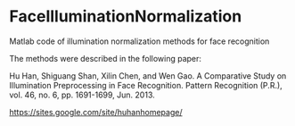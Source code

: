 # FaceIlluminationNormalization
Matlab code of  illumination normalization methods for face recognition

The methods were described in the following paper:

Hu Han, Shiguang Shan, Xilin Chen, and Wen Gao. A Comparative Study on Illumination Preprocessing in Face Recognition. Pattern Recognition (P.R.), vol. 46, no. 6, pp. 1691-1699, Jun. 2013.

https://sites.google.com/site/huhanhomepage/
